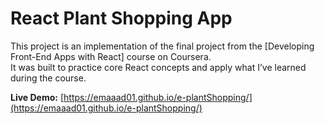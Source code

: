 # React Plant Shopping App

This project is an implementation of the final project from the [Developing Front-End Apps with React] course on Coursera.  
It was built to practice core React concepts and apply what I’ve learned during the course.

**Live Demo:** [https://emaaad01.github.io/e-plantShopping/](https://emaaad01.github.io/e-plantShopping/)
